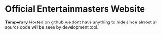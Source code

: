 # Official Entertainmasters Website

**Temporary** Hosted on github we dont have anything to hide since almost all source code will be seen by development tool.